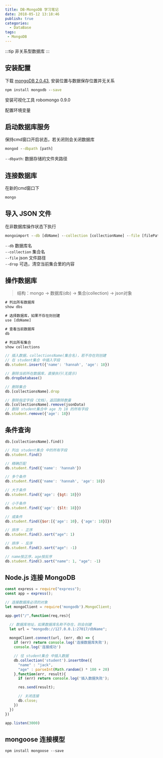 ```yaml
---
title: DB-MongoDB 学习笔记
date: 2018-05-12 13:18:46
publish: true
categories:
  - DataBase
tags:
 - MongoDB
---
```


:::tip
非关系型数据库
:::

<!-- more -->

## 安装配置
下载 [mongoDB 2.0.43](https://www.mongodb.org/dl/win32/x86_64-2008plus-ssl?_ga=2.33286462.1829829008.1526102215-89839735.1523783267), 
安装位置与数据保存位置并无关系
```cmd
npm install mongodb --save
```
安装可视化工具 robomongo 0.9.0

配置环境变量


## 启动数据库服务
保持cmd窗口开启状态，若关闭则会关闭数据库
```cmd
mongod --dbpath [path]
```
`--dbpath`: 数据存储的文件夹路径

## 连接数据库
在新的cmd窗口下
```cmd
mongo
```

## 导入 JSON 文件
在非数据库操作状态下执行

```cmd
mongoimport --db [dbName] --collection [collectionName] --file [filePath] --drop
```
`--db` 数据库名  
`--collection` 集合名  
`--file` json 文件路径  
`--drop` 可选，清空当前集合里的内容

## 操作数据库
> 结构：mongo -> 数据库(db) -> 集合(collection) -> json对象

```cmd
# 列出所有数据库
show dbs

# 选择数据库，如果不存在则创建 
use [dbName]

# 查看当前数据库 
db

# 列出所有集合
show collections
```

```javascript
// 插入数据，collectionsName(集合名)，若不存在则创建
// 在 student集合 中插入字段
db.student.insert({'name': 'hannah', 'age': 18})

// 删除当前所在数据库，直接执行(无提示)
db.dropDatabase()

// 删除集合
db.[collectionsName].drop

// 删除指定字段（文档），返回删除数量
db.[collectionsName].remove(jsonData)
// 删除 student集合中 age 为 18 的所有字段
db.student.remove({'age': 18})
```

## 条件查询
`db.[collectionsName].find()`
```javascript
// 列出 student集合 中的所有字段
db.student.find()

// 精确匹配
db.student.find({'name': 'hannah'})

// 多个条件
db.student.find({'name': 'hannah', 'age': 18})

// 大于条件
db.student.find({'age': {$gt: 18}})

// 小于条件
db.student.find({'age': {$lt: 18}})

// 或条件
db.student.find({$or:[{'age': 10}, {'age': 18}]})

// 排序 - 正序
db.student.find().sort("age": 1)

// 排序 - 反序
db.student.find().sort("age": -1)

// name按正序，age按反序
db.student.find().sort("name": 1, "age": -1)
```

## Node.js 连接 MongoDB
```javascript
const express = require("express");
const app = express();

// 连接数据库必须的对象
let mongoClient = require('mongodb').MongoClient;

app.get("/",function(req,res){

  // 数据库地址，如果数据库名称不存在，则会创建
  let url = "mongodb://127.0.0.1:27017/dbName";
  
  mongoClient.connect(url, (err, db) => {
    if (err) return console.log('连接数据库失败');
    console.log('连接成功')

    // 往 student集合 中插入数据
    db.collection('student').insertOne({
      "name" : "jack",
      "age" : parseInt(Math.random() * 100 + 20)
    },function(err, result){
      if (err) return console.log('插入数据失败');

      res.send(result);

      // 关闭连接
      db.close;
    })
  })
})

app.listen(3000)
```
## mongoose 连接模型
```
npm install mongoose --save
```